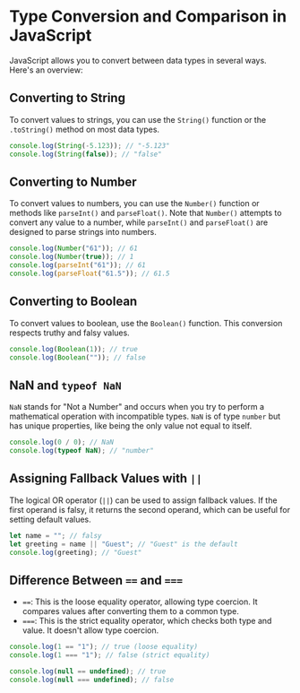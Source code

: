 # Type Conversion and Comparison in JavaScript

JavaScript allows you to convert between data types in several ways. Here's an overview:

## Converting to String

To convert values to strings, you can use the `String()` function or the `.toString()` method on most data types.

```javascript
console.log(String(-5.123)); // "-5.123"
console.log(String(false)); // "false"
```

## Converting to Number

To convert values to numbers, you can use the `Number()` function or methods like `parseInt()` and `parseFloat()`. Note that `Number()` attempts to convert any value to a number, while `parseInt()` and `parseFloat()` are designed to parse strings into numbers.

```javascript
console.log(Number("61")); // 61
console.log(Number(true)); // 1
console.log(parseInt("61")); // 61
console.log(parseFloat("61.5")); // 61.5
```

## Converting to Boolean

To convert values to boolean, use the `Boolean()` function. This conversion respects truthy and falsy values.

```javascript
console.log(Boolean(1)); // true
console.log(Boolean("")); // false
```

## NaN and `typeof NaN`

`NaN` stands for "Not a Number" and occurs when you try to perform a mathematical operation with incompatible types. `NaN` is of type `number` but has unique properties, like being the only value not equal to itself.

```javascript
console.log(0 / 0); // NaN
console.log(typeof NaN); // "number"
```

## Assigning Fallback Values with `||`

The logical OR operator (`||`) can be used to assign fallback values. If the first operand is falsy, it returns the second operand, which can be useful for setting default values.

```javascript
let name = ""; // falsy
let greeting = name || "Guest"; // "Guest" is the default
console.log(greeting); // "Guest"
```

## Difference Between `==` and `===`

- `==`: This is the loose equality operator, allowing type coercion. It compares values after converting them to a common type.
- `===`: This is the strict equality operator, which checks both type and value. It doesn't allow type coercion.

```javascript
console.log(1 == "1"); // true (loose equality)
console.log(1 === "1"); // false (strict equality)

console.log(null == undefined); // true
console.log(null === undefined); // false
```
